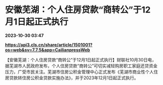 # 安徽芜湖：个人住房贷款“商转公”于12月1日起正式执行

**2023-10-30 03:47**

**https://api3.cls.cn/share/article/1501001?os=web&sv=7.7.5&app=CailianpressWeb**

【安徽芜湖：个人住房贷款“商转公”于12月1日起正式执行】财联社10月30日电，据芜湖市人民政府发布，个人住房贷款“商转公”可切实减轻购房职工家庭还贷资金压力，广受市民关注。芜湖市住房公积金管理中心正式发布《芜湖市商业性个人住房贷款转住房公积金贷款实施办法》，并于2023年12月1日起正式执行。